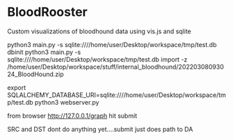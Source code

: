 # BloodRooster
Custom visualizations of bloodhound data using vis.js and sqlite


python3 main.py -s sqlite:////home/user/Desktop/workspace/tmp/test.db dbinit
python3 main.py -s sqlite:////home/user/Desktop/workspace/tmp/test.db import -z /home/user/Desktop/workspace/stuff/internal_bloodhound/20220308093024_BloodHound.zip

export SQLALCHEMY_DATABASE_URI=sqlite:////home/user/Desktop/workspace/tmp/test.db
python3 webserver.py


from browser
http://127.0.0.1/graph
	hit submit 
	
SRC and DST dont do anything yet....submit just does path to DA
